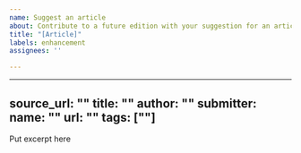```yaml
---
name: Suggest an article
about: Contribute to a future edition with your suggestion for an article
title: "[Article]"
labels: enhancement
assignees: ''

---
```


---
source_url: ""
title: ""
author: ""
submitter:
    name: ""
    url: ""
tags: [""]
---

Put excerpt here
